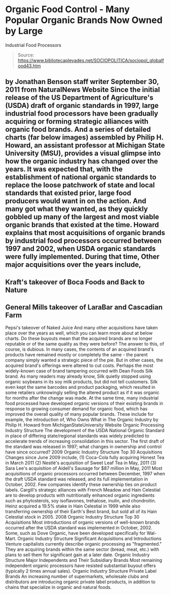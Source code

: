 # Organic Food Control - Many Popular Organic Brands Now Owned by Large 
Industrial Food Processors

> Source: https://www.bibliotecapleyades.net/SOCIOPOLITICA/sociopol_globalfood43.htm

by Jonathan Benson
staff writer
September 30, 2011
from
NaturalNews Website
Since the initial release of the US Department of Agriculture's (USDA)
draft of organic standards in 1997, large industrial food processors have
been gradually acquiring or forming strategic alliances with organic food
brands.
And a series of detailed charts (far
below images) assembled by Philip H. Howard, an assistant professor at Michigan State University
(MSU),
provides a visual glimpse into how the organic industry has changed over the
years.
It was expected that, with the establishment of national organic standards
to replace the loose patchwork of state and local standards that existed
prior, large food producers would want in on the action. And many got what
they wanted, as they quickly gobbled up many of the largest and most viable
organic brands that existed at the time.
Howard explains that most acquisitions of organic brands by industrial food
processors occurred between 1997 and 2002, when USDA organic standards were
fully implemented.
During that time,
Other major acquisitions over the years include,
-
Kraft's takeover of Boca Foods and Back
to Nature
-
General Mills takeover of LaraBar and
Cascadian Farm
-
Pepsi's takeover of Naked Juice
And many other acquisitions have taken place
over the years as well, which you can learn more about at below charts.
Do these buyouts mean that the acquired brands are no longer reputable or of
the same quality as they were before? The answer to this, of course, is
dubious. In many cases, the contents of an acquired brand's products have
remained mostly or completely the same - the parent company simply wanted a
strategic piece of the pie.
But in other cases, the acquired brand's
offerings were altered to cut costs. Perhaps the most widely-known case of
brand tampering occurred with
Dean Foods Silk brand.
As many readers may already know,
Silk quietly stopped using organic soybeans in its soy milk products, but did not tell
customers. Silk even kept the same
barcodes and product packaging, which
resulted in some retailers unknowingly selling the altered product as if it
was organic for months after the change was made.
At the same time, many industrial food processed have developed organic
versions of their existing brands in response to growing consumer demand for
organic food, which has improved the overall quality of many popular brands.
These include for example, the introduction of,
Who Owns What in The Organic Industry
by Philip H. Howard
from
MichiganStateUniversity
Website
Organic Processing Industry Structure
The development of the USDA
National Organic Standard in place of differing
state/regional standards was widely predicted to accelerate trends of
increasing consolidation in this sector.
The first draft of the standard was released in
1997; what changes in ownership and control have since occurred?
2009 Organic Industry Structure
Top 30 Acquisitions
Changes since June 2009
include,
(1) Coca-Cola fully acquiring Honest Tea in March
2011
(2) Nestlé's acquisition of Sweet Leaf Tea in May,
2011
(3) Sara Lee's acquisition of Aidell's
Sausage for $87 million in May, 2011
Most acquisitions of organic processors occurred between
December, 1997 when the draft USDA standard was released,
and its full implementation in October, 2002. Few companies
identify these ownership ties on product labels.
Cargill's strategic alliances with French Meadow and Hain
Celestial are to develop products with nutritionally
enhanced organic ingredients such as phytosterols, soy
isoflavones, trehalose, inulin, and chondroitin.
Heinz acquired a 19.5%
stake in Hain Celestial in 1999 while also transferring
ownership of their Earth's Best brand, but sold all of its
Hain Celestial stock in 2005.
2008 Organic Industry Structure
Top 30 Acquisitions
Most introductions of
organic versions of well-known brands occurred after the
USDA standard was implemented in October, 2002. Some, such
as Dove Organic, have been developed specifically for
Wal-Mart.
Organic Industry Structure
Significant Acquisitions and
Introductions
Venture capitalists
currently describe organic processing as "fragmented." They
are acquiring brands within the same sector (bread, meat,
etc.) with plans to sell them for significant gain at a
later date.
Organic Industry Structure
Major Independents and Their
Subsidiary Brands
Most remaining
independent organic processors have resisted substantial
buyout offers
(typically 2 times
annual sales).
Organic Industry Structure
Private Label Brands
An increasing number of
supermarkets, wholesale clubs and distributors are
introducing organic private label products, in addition to
chains that specialize in organic and natural foods.
